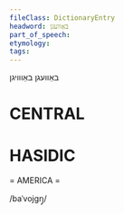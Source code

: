 ```yaml
---
fileClass: DictionaryEntry
headword: באַוועגן
part_of_speech: 
etymology: 
tags: 
---
```

באַוועגן
באַווויגן

CENTRAL
========

HASIDIC
=======
= AMERICA = 

/baˈvojgŋ̩/